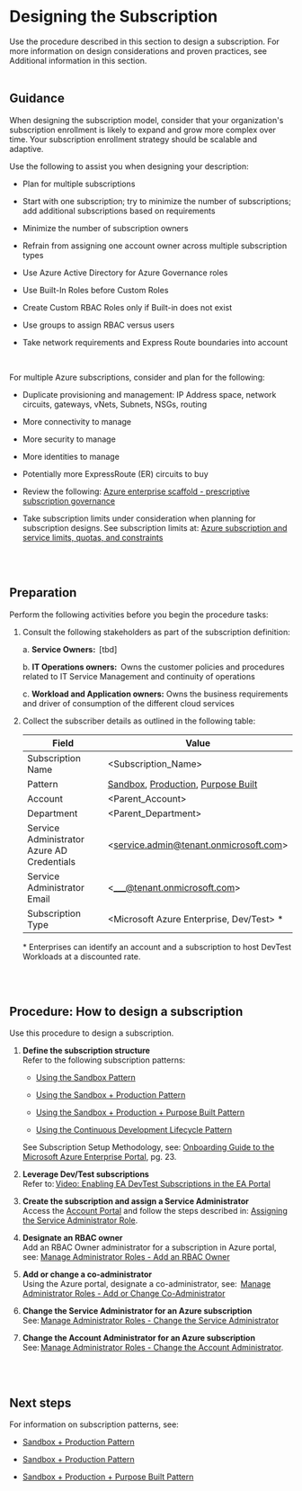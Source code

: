 # Designing the Subscription 

Use the procedure described in this section to design a subscription. For more information on design considerations and proven practices, see Additional information in this section.
<br />
<br />

## Guidance  
When designing the subscription model, consider that your organization's subscription enrollment is likely to expand and grow more 
complex over time. Your subscription enrollment strategy should be scalable and adaptive.

Use the following to assist you when designing your description:
- Plan for multiple subscriptions  

- Start with one subscription; try to minimize the number of subscriptions; add additional subscriptions based on requirements  
- Minimize the number of subscription owners  
- Refrain from assigning one account owner across multiple subscription types  
- Use Azure Active Directory for Azure Governance roles  
- Use Built-In Roles before Custom Roles  
- Create Custom RBAC Roles only if Built-in does not exist  
- Use groups to assign RBAC versus users  
- Take network requirements and Express Route boundaries into account  
<br />  

For multiple Azure subscriptions, consider and plan for the following:  
- Duplicate provisioning and management: IP Address space, network circuits, gateways, vNets, Subnets, NSGs, routing  

- More connectivity to manage   
- More security to manage  
- More identities to manage  
- Potentially more ExpressRoute (ER) circuits to buy  
- Review the following: [Azure enterprise scaffold - prescriptive subscription governance](https://docs.microsoft.com/en-us/azure/architecture/cloud-adoption-guide/subscription-governance)   
- Take subscription limits under consideration when planning for subscription designs. See subscription limits at: [Azure subscription and service limits, quotas, and constraints](https://docs.microsoft.com/en-us/azure/azure-subscription-service-limits)
<br />
<br />
  
## Preparation  
Perform the following activities before you begin the procedure tasks:  

1. Consult the following stakeholders as part of the subscription definition:   

   a. **Service Owners:**  [tbd]

    b. **IT Operations owners:**  Owns the customer policies and procedures related to IT Service Management and continuity of 
operations   

    c. **Workload and Application owners:**  Owns the business requirements and driver of consumption of the different cloud 
services  

2. Collect the subscriber details as outlined in the following table:   

    | Field        | Value           |  
    | ------------- |-------------|
    |Subscription Name | \<Subscription_Name\> |
    |Pattern | [Sandbox](https://github.com/alvarovitta/Enrollment-and-Subscription/blob/master/2.1.1-Using-the-Sandbox-Pattern.md), [Production](https://github.com/alvarovitta/Enrollment-and-Subscription/blob/master/2.1.2-Using-the-Sandbox-and-Production-Pattern.md), [Purpose Built](https://github.com/alvarovitta/Enrollment-and-Subscription/blob/master/2.1.3-Using-the-Sandbox-and-Production-and-Purpose-Built-Pattern.md) |
    |Account | \<Parent_Account\> |
    |Department | \<Parent_Department\> |
    |Service Administrator Azure AD Credentials | \<service.admin@tenant.onmicrosoft.com\> |
    |Service Administrator Email |\<___@tenant.onmicrosoft.com\> |
    |Subscription Type |\<Microsoft Azure Enterprise, Dev/Test\> *|
 
   \* Enterprises can identify an account and a subscription to host DevTest Workloads at a discounted rate. 
<br />
<br />

## Procedure: How to design a subscription  
Use this procedure to design a subscription.  

1. **Define the subscription structure**  
  Refer to the following subscription patterns:   

   - [Using the Sandbox Pattern](https://github.com/alvarovitta/Enrollment-and-Subscription/blob/master/2.1.1-Using-the-Sandbox-Pattern.md)  

   - [Using the Sandbox + Production Pattern](https://github.com/alvarovitta/Enrollment-and-Subscription/blob/master/2.1.2-Using-the-Sandbox-and-Production-Pattern.md)   

   - [Using the Sandbox + Production + Purpose Built Pattern](https://github.com/alvarovitta/Enrollment-and-Subscription/blob/master/2.1.3-Using-the-Sandbox-and-Production-and-Purpose-Built-Pattern.md)  

   - [Using the Continuous Development Lifecycle Pattern](https://github.com/alvarovitta/Enrollment-and-Subscription/blob/master/2.1.4-Using-the-Continuous-Development-Lifecycle-Pattern.md)  

   See Subscription Setup Methodology, see: [Onboarding Guide to the Microsoft Azure Enterprise Portal](https://github.com/alvarovitta/Enrollment-and-Subscription/blob/master/_images/azuredirecteacustomeronboardingguide_en.pdf), pg. 23. 


2. **Leverage Dev/Test subscriptions**   
  Refer to: [Video: Enabling EA DevTest Subscriptions in the EA Portal](https://channel9.msdn.com/blogs/EA.Azure.com/Enabling-and-Creating-EA-DevTest-Subscriptions-through-the-EA-Portal)  

3. **Create the subscription and assign a Service Administrator**  
  Access the [Account Portal](https://azure.microsoft.com/en-us/?v=18.20) and follow the steps described in: [Assigning the Service Administrator Role](https://github.com/alvarovitta/Enrollment-and-Subscription/blob/master/1.4-Assigning-the-Service-Administrator-Role.md). 

4. **Designate an RBAC owner**   
  Add an RBAC Owner administrator for a subscription in Azure portal, see: [Manage Administrator Roles - Add an RBAC Owner](https://docs.microsoft.com/en-us/azure/billing/billing-add-change-azure-subscription-administrator#add-an-rbac-owner-admin-for-a-subscription-in-azure-portal)  

5. **Add or change a co-administrator**   
Using the Azure portal, designate a co-administrator, see:  [Manage Administrator Roles - Add or Change Co-Administrator](https://docs.microsoft.com/en-us/azure/billing/billing-add-change-azure-subscription-administrator#add-or-change-co-administrator)  

6. **Change the Service Administrator for an Azure subscription**   
  See: [Manage Administrator Roles - Change the Service Administrator](https://docs.microsoft.com/en-us/azure/billing/billing-add-change-azure-subscription-administrator#change-the-service-administrator-for-an-azure-subscription)  

7. **Change the Account Administrator for an Azure subscription**   
  See: [Manage Administrator Roles - Change the Account Administrator](https://docs.microsoft.com/en-us/azure/billing/billing-add-change-azure-subscription-administrator#change-the-service-administrator-for-an-azure-subscription).
<br />
<br />

## Next steps 
For information on subscription patterns, see:  
-  [Sandbox + Production Pattern](https://github.com/alvarovitta/Enrollment-and-Subscription/blob/master/2.1.1-Using-the-Sandbox-Pattern.md)

- [Sandbox + Production Pattern](https://github.com/alvarovitta/Enrollment-and-Subscription/blob/master/2.1.2-Using-the-Sandbox-and-Production-Pattern.md)

- [Sandbox + Production + Purpose Built Pattern](https://github.com/alvarovitta/Enrollment-and-Subscription/blob/master/2.1.3-Using-the-Sandbox-and-Production-and-Purpose-Built-Pattern.md)
